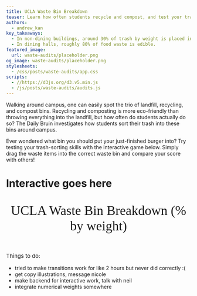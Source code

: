 ```yaml
---
title: UCLA Waste Bin Breakdown
teaser: Learn how often students recycle and compost, and test your trash-sorting skills
authors:
  - andrew_kan
key_takeaways:
  - In non-dining buildings, around 30% of trash by weight is placed in the landfill bin, 30% in the recycling bin, and 40% in the compost bin.
  - In dining halls, roughly 80% of food waste is edible.
featured_image:
  url: waste-audits/placeholder.png
og_image: waste-audits/placeholder.png
stylesheets:
  - /css/posts/waste-audits/app.css
scripts:
  - //https://d3js.org/d3.v5.min.js
  - /js/posts/waste-audits/audits.js
---
```

<style>
    select {
      display: block;
    }

    #landfillGraph .bar {
      fill: tan;
      opacity: 0.8;
    }

    #recyclingGraph .bar {
      fill: lightblue;
      opacity: 0.8;
    }

    #compostGraph .bar {
      fill: lightgreen;
      opacity: 0.8;
    }

    .axis path,
    .axis line {
      fill: none;
      stroke: #000;
      shape-rendering: crispEdges;
    }

    .graph-container {
      display: flex;
      flex-wrap: wrap;
      flex-direction: row;
    }
  </style>
<p>
  Walking around campus, one can easily spot the trio of landfill, recycling, and compost bins. Recycling and composting is more eco-friendly than throwing everything into the landfill, but how often do students actually do so? The Daily Bruin investigates how students sort their trash into these bins around campus.
</p>

<p>
  Ever wondered what bin you should put your just-finished burger into? Try testing your trash-sorting skills with the interactive game below. Simply drag the waste items into the correct waste bin and compare your score with others!
</p>

<div>
</div>
<div id="interactive"><h1>Interactive goes here</h1></div>

 <div id="title">
    <p style="font: 36px Garamond; text-align: center">UCLA Waste Bin Breakdown (% by weight)</p>
  </div>

  <div id="dropdown-menu"></div>
  <div class="graph-container">
    <div id="landfillGraph"></div>
    <div id="landfillLegend"></div>
    <div id="recyclingGraph"></div>
    <div id="recyclingLegend"></div>
    <div id="compostGraph"></div>
    <div id="compostLegend"></div>
  </div>
  <p style="font-size: 15px">
    Things to do:
    <ul style="font-size: 14px">
      <li>tried to make transitions work for like 2 hours but never did correctly :( </li>
      <li>get copy illustrations, message nicole</li>
      <li>make backend for interactive work, talk with neil</li>
      <li>integrate numerical weights somewhere</li>
    </ul>
  </p>
